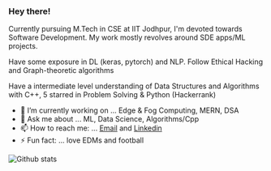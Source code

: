 ### Hey there!

<!--
**devi777/devi777** is a ✨ _special_ ✨ repository because its `README.md` (this file) appears on your GitHub profile.

Exploring Mern stack and Docker/Kubernetes these days.  -->

Currently pursuing M.Tech in CSE at IIT Jodhpur, I'm devoted towards Software Development. My work mostly revolves around SDE apps/ML projects. 

Have some exposure in DL (keras, pytorch) and NLP. Follow Ethical Hacking and Graph-theoretic algorithms

Have a intermediate level understanding of Data Structures and Algorithms with C++, 5 starred in Problem Solving & Python (Hackerrank) 

- 🔭 I’m currently working on ... Edge & Fog Computing, MERN, DSA
- 💬 Ask me about ... ML, Data Science, Algorithms/Cpp
- 📫 How to reach me: ... [Email](devansh007kaushik@gmail.com) and [Linkedin](https://www.linkedin.com/in/devanshkaushik/)
- ⚡ Fun fact: ... love EDMs and football


![Github stats](https://github-readme-stats.vercel.app/api?username=valkyron)
